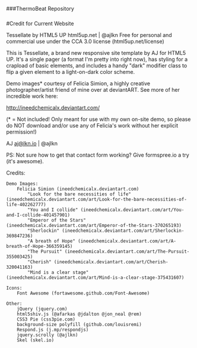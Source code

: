 ###ThermoBeat Repository

###

#Credit for Current Website

Tessellate by HTML5 UP
html5up.net | @ajlkn
Free for personal and commercial use under the CCA 3.0 license (html5up.net/license)


This is Tessellate, a brand new responsive site template by AJ for HTML5 UP. It's a
single pager (a format I'm pretty into right now), has styling for a crapload of
basic elements, and includes a handy "dark" modifier class to flip a given element
to a light-on-dark color scheme.

Demo images* courtesy of Felicia Simion, a highly creative photographer/artist
friend of mine over at deviantART. See more of her incredible work here:

http://ineedchemicalx.deviantart.com/

(* = Not included! Only meant for use with my own on-site demo, so please do NOT download
and/or use any of Felicia's work without her explicit permission!)

AJ
aj@lkn.io | @ajlkn

PS: Not sure how to get that contact form working? Give formspree.io a try (it's awesome).


Credits:

	Demo Images:
		Felicia Simion (ineedchemicalx.deviantart.com)
			"Look for the bare necessities of life" (ineedchemicalx.deviantart.com/art/Look-for-the-bare-necessities-of-life-402262777)
			"You and I collide" (ineedchemicalx.deviantart.com/art/You-and-I-collide-401457901)
			"Emperor of the Stars" (ineedchemicalx.deviantart.com/art/Emperor-of-the-Stars-370265193)
			"Sherlockin" (ineedchemicalx.deviantart.com/art/Sherlockin-369847236)
			"A breath of Hope" (ineedchemicalx.deviantart.com/art/A-breath-of-Hope-366359145)
			"The Pursuit" (ineedchemicalx.deviantart.com/art/The-Pursuit-355003425)
			"Cherish" (ineedchemicalx.deviantart.com/art/Cherish-320041163)
			"Mind is a clear stage" (ineedchemicalx.deviantart.com/art/Mind-is-a-clear-stage-375431607)

	Icons:
		Font Awesome (fortawesome.github.com/Font-Awesome)

	Other:
		jQuery (jquery.com)
		html5shiv.js (@afarkas @jdalton @jon_neal @rem)
		CSS3 Pie (css3pie.com)
		background-size polyfill (github.com/louisremi)
		Respond.js (j.mp/respondjs)
		jquery.scrolly (@ajlkn)
		Skel (skel.io)
